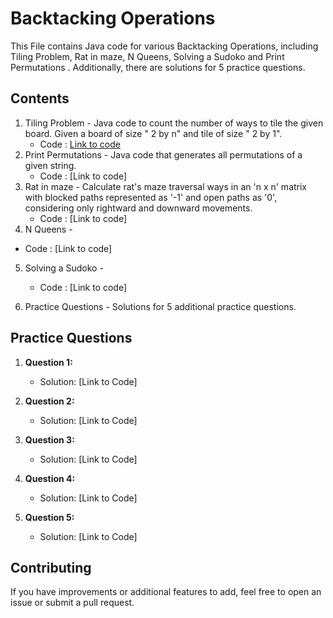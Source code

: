 # Backtacking Operations
 
This File contains Java code for various  Backtacking Operations, including Tiling Problem, Rat in maze, N Queens, Solving a Sudoko and Print Permutations . Additionally, there are solutions for 5 practice questions.

## Contents

1. Tiling Problem - Java code to count the number of ways to tile the given board. Given a board of size " 2 by n" and tile of size " 2 by 1".
   - Code : [Link to code](https://github.com/adityaprajapati10/DSA-Java/blob/main/Backtacking/TilingProblem.java)
2. Print Permutations - Java code that generates all permutations of a given string.
   - Code : [Link to code]
3. Rat in maze - Calculate rat's maze traversal ways in an 'n x n' matrix with blocked paths represented as '-1' and open paths as '0', considering only rightward and downward movements.
   - Code : [Link to code]
4.  N Queens -
   - Code : [Link to code]
5. Solving a Sudoko - 
   - Code : [Link to code]
   
6. Practice Questions - Solutions for 5 additional practice questions.


## Practice Questions

1. **Question 1:**
   - Solution: [Link to Code]
     
2. **Question 2:** 
   - Solution: [Link to Code]

3. **Question 3:** 
   - Solution: [Link to Code]

4. **Question 4:** 
   - Solution: [Link to Code]

5. **Question 5:** 
   - Solution: [Link to Code]
## Contributing

If you have improvements or additional features to add, feel free to open an issue or submit a pull request.


